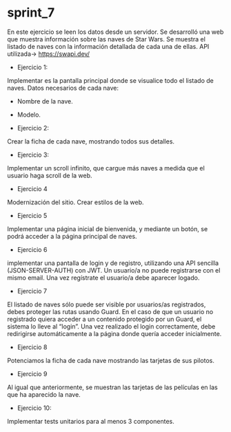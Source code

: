 # sprint_7

En este ejercicio se leen los datos desde un servidor. Se desarrolló una web que muestra información sobre las naves de Star Wars. Se muestra el listado de naves con la información detallada de cada una de ellas.
API utilizada-> https://swapi.dev/

- Ejercicio 1:

Implementar es la pantalla principal donde se visualice todo el listado de naves.
Datos necesarios de cada nave:

  - Nombre de la nave.
  - Modelo.

- Ejercicio 2:

Crear la ficha de cada nave, mostrando todos sus detalles.

- Ejercicio 3:

Implementar un scroll infinito, que cargue más naves a medida que el usuario haga scroll de la web.

- Ejercicio 4

Modernización del sitio. Crear estilos de la web.

- Ejercicio 5

Implementar una página inicial de bienvenida, y mediante un botón, se podrá acceder a la página principal de naves.

- Ejercicio 6

implementar una pantalla de login y de registro, utilizando una API sencilla (JSON-SERVER-AUTH) con JWT. Un usuario/a no puede registrarse con el mismo email.
Una vez regístrate el usuario/a debe aparecer logado.

- Ejercicio 7

El listado de naves sólo puede ser visible por usuarios/as registrados, debes proteger las rutas usando Guard. En el caso de que un usuario no registrado quiera acceder a un contenido protegido por un Guard, el sistema lo lleve al “login”. Una vez realizado el login correctamente, debe redirigirse automáticamente a la página donde quería acceder inicialmente.

- Ejercicio 8

Potenciamos la ficha de cada nave mostrando las tarjetas de sus pilotos.

- Ejercicio 9

Al igual que anteriormente, se muestran las tarjetas de las películas en las que ha aparecido la nave.

- Ejercicio 10:

Implementar tests unitarios para al menos 3 componentes.

